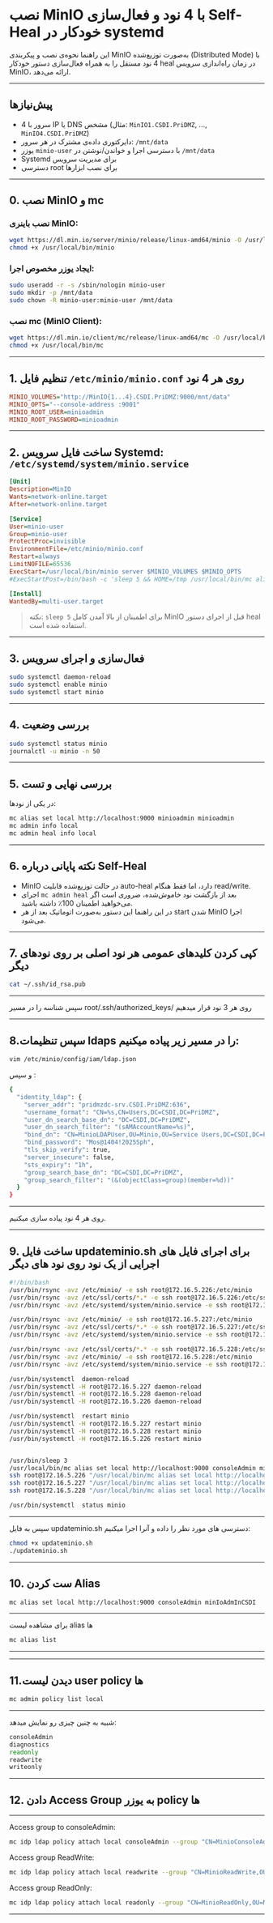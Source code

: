 # نصب MinIO با 4 نود و فعال‌سازی Self-Heal خودکار در systemd

این راهنما نحوه‌ی نصب و پیکربندی MinIO به‌صورت توزیع‌شده (Distributed Mode) با 4 نود مستقل را به همراه فعال‌سازی دستور خودکار heal در زمان راه‌اندازی سرویس MinIO، ارائه می‌دهد.

---

## پیش‌نیازها
- 4 سرور با IP یا DNS مشخص (مثال: `MinIO1.CSDI.PriDMZ`, ..., `MinIO4.CSDI.PriDMZ`)
- دایرکتوری داده‌ی مشترک در هر سرور: `/mnt/data`
- یوزر `minio-user` با دسترسی اجرا و خواندن/نوشتن در `/mnt/data`
- Systemd برای مدیریت سرویس
- دسترسی root برای نصب ابزارها

---

## 0. نصب MinIO و mc

### نصب باینری MinIO:
```bash
wget https://dl.min.io/server/minio/release/linux-amd64/minio -O /usr/local/bin/minio
chmod +x /usr/local/bin/minio
```

### ایجاد یوزر مخصوص اجرا:
```bash
sudo useradd -r -s /sbin/nologin minio-user
sudo mkdir -p /mnt/data
sudo chown -R minio-user:minio-user /mnt/data
```

### نصب mc (MinIO Client):
```bash
wget https://dl.min.io/client/mc/release/linux-amd64/mc -O /usr/local/bin/mc
chmod +x /usr/local/bin/mc
```

---

## 1. تنظیم فایل `/etc/minio/minio.conf` روی هر 4 نود

```ini
MINIO_VOLUMES="http://MinIO{1...4}.CSDI.PriDMZ:9000/mnt/data"
MINIO_OPTS="--console-address :9001"
MINIO_ROOT_USER=minioadmin
MINIO_ROOT_PASSWORD=minioadmin
```

---

## 2. ساخت فایل سرویس Systemd: `/etc/systemd/system/minio.service`

```ini
[Unit]
Description=MinIO
Wants=network-online.target
After=network-online.target

[Service]
User=minio-user
Group=minio-user
ProtectProc=invisible
EnvironmentFile=/etc/minio/minio.conf
Restart=always
LimitNOFILE=65536
ExecStart=/usr/local/bin/minio server $MINIO_VOLUMES $MINIO_OPTS
#ExecStartPost=/bin/bash -c 'sleep 5 && HOME=/tmp /usr/local/bin/mc alias set local http://localhost:9000 minioadmin minioadmin && HOME=/tmp /usr/local/bin/mc admin heal -r local'

[Install]
WantedBy=multi-user.target
```

> نکته: `sleep 5` برای اطمینان از بالا آمدن کامل MinIO قبل از اجرای دستور heal استفاده شده است.

---

## 3. فعال‌سازی و اجرای سرویس

```bash
sudo systemctl daemon-reload
sudo systemctl enable minio
sudo systemctl start minio
```

---

## 4. بررسی وضعیت

```bash
sudo systemctl status minio
journalctl -u minio -n 50
```

---

## 5. بررسی نهایی و تست

در یکی از نودها:

```bash
mc alias set local http://localhost:9000 minioadmin minioadmin
mc admin info local
mc admin heal info local
```

---

## 6. نکته پایانی درباره Self-Heal
- MinIO در حالت توزیع‌شده قابلیت auto-heal دارد، اما فقط هنگام read/write.
- اجرای `mc admin heal` بعد از بازگشت نود خاموش‌شده، ضروری است اگر می‌خواهید اطمینان 100٪ داشته باشید.
- در این راهنما این دستور به‌صورت اتوماتیک بعد از هر start شدن MinIO اجرا می‌شود.

---


## 7. کپی کردن کلیدهای عمومی هر نود اصلی بر روی نودهای دیگر

```bash
cat ~/.ssh/id_rsa.pub
```
---
سپس شناسه را در مسیر root/.ssh/authorized_keys/ روی هر 3 نود قرار میدهیم


---

## 8.سپس تنظیمات ldaps را در مسیر زیر پیاده میکنیم:

```bash
vim /etc/minio/config/iam/ldap.json
```
و سپس :

```bash
{
  "identity_ldap": {
    "server_addr": "pridmzdc-srv.CSDI.PriDMZ:636",
    "username_format": "CN=%s,CN=Users,DC=CSDI,DC=PriDMZ",
    "user_dn_search_base_dn": "DC=CSDI,DC=PriDMZ",
    "user_dn_search_filter": "(sAMAccountName=%s)",
    "bind_dn": "CN=MinioLDAPUser,OU=Minio,OU=Service Users,DC=CSDI,DC=PriDMZ",
    "bind_password": "Mos@1404!2025Sph",
    "tls_skip_verify": true,
    "server_insecure": false,
    "sts_expiry": "1h",
    "group_search_base_dn": "DC=CSDI,DC=PriDMZ",
    "group_search_filter": "(&(objectClass=group)(member=%d))"
  }
}
```
---
روی هر 4 نود پیاده سازی میکنیم.

---

## 9. ساخت فایل updateminio.sh برای اجرای فایل های اجرایی از یک نود روی نود های دیگر
```bash
#!/bin/bash
/usr/bin/rsync -avz /etc/minio/ -e ssh root@172.16.5.226:/etc/minio
/usr/bin/rsync -avz /etc/ssl/certs/*.* -e ssh root@172.16.5.226:/etc/ssl/certs/
/usr/bin/rsync -avz /etc/systemd/system/minio.service -e ssh root@172.16.5.226:/etc/systemd/system/

/usr/bin/rsync -avz /etc/minio/ -e ssh root@172.16.5.227:/etc/minio
/usr/bin/rsync -avz /etc/ssl/certs/*.* -e ssh root@172.16.5.227:/etc/ssl/certs/
/usr/bin/rsync -avz /etc/systemd/system/minio.service -e ssh root@172.16.5.227:/etc/systemd/system/

/usr/bin/rsync -avz /etc/ssl/certs/*.* -e ssh root@172.16.5.228:/etc/ssl/certs/
/usr/bin/rsync -avz /etc/minio/ -e ssh root@172.16.5.228:/etc/minio
/usr/bin/rsync -avz /etc/systemd/system/minio.service -e ssh root@172.16.5.228:/etc/systemd/system/

/usr/bin/systemctl  daemon-reload
/usr/bin/systemctl -H root@172.16.5.227 daemon-reload
/usr/bin/systemctl -H root@172.16.5.228 daemon-reload
/usr/bin/systemctl -H root@172.16.5.226 daemon-reload

/usr/bin/systemctl  restart minio
/usr/bin/systemctl -H root@172.16.5.227 restart minio
/usr/bin/systemctl -H root@172.16.5.228 restart minio
/usr/bin/systemctl -H root@172.16.5.226 restart minio


/usr/bin/sleep 3
/usr/local/bin/mc alias set local http://localhost:9000 consoleAdmin minIoAdmInCSDI
ssh root@172.16.5.226 "/usr/local/bin/mc alias set local http://localhost:9000 consoleAdmin minIoAdmInCSDI"
ssh root@172.16.5.227 "/usr/local/bin/mc alias set local http://localhost:9000 consoleAdmin minIoAdmInCSDI"
ssh root@172.16.5.228 "/usr/local/bin/mc alias set local http://localhost:9000 consoleAdmin minIoAdmInCSDI"

/usr/bin/systemctl  status minio

```


---

سپس به فایل updateminio.sh دسترسی های مورد نظر را داده و آنرا اجرا میکنیم:
```bash
chmod +x updateminio.sh
./updateminio.sh
```
---


## 10. ست کردن Alias 
```bash
mc alias set local http://localhost:9000 consoleAdmin minIoAdmInCSDI
```
---
برای مشاهده لیست alias ها

```bash
mc alias list
``` 
---
---
## 11.دیدن لیست user policy ها 
```bash
mc admin policy list local
``` 
---
شبیه به چنین چیزی رو نمایش میدهد: 
```bash
consoleAdmin
diagnostics
readonly
readwrite
writeonly
```

---

## 12. دادن Access Group به یوزر policy ها
---
Access group to consoleAdmin:
```bash
mc idp ldap policy attach local consoleAdmin --group "CN=MinioConsoleAdmin,OU=Minio,OU=Service Users,DC=CSDI,DC=PriDMZ"
```
Access group ReadWrite:
```bash
mc idp ldap policy attach local readwrite --group "CN=MinioReadWrite,OU=Minio,OU=Service Users,DC=CSDI,DC=PriDMZ"
```
Access group ReadOnly:
```bash
mc idp ldap policy attach local readonly --group "CN=MinioReadOnly,OU=Minio,OU=Service Users,DC=CSDI,DC=PriDMZ"
```

---
